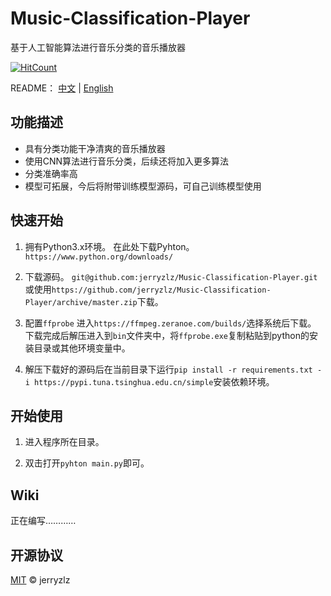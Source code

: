 # Music-Classification-Player
基于人工智能算法进行音乐分类的音乐播放器

[![HitCount](http://hits.dwyl.com/jerryzlz/Music-Classification-Player.svg)](http://hits.dwyl.com/jerryzlz/Music-Classification-Player)

README： [中文](README.md)  |  [English](README_EN.md)

## 功能描述
- 具有分类功能干净清爽的音乐播放器
- 使用CNN算法进行音乐分类，后续还将加入更多算法
- 分类准确率高
- 模型可拓展，今后将附带训练模型源码，可自己训练模型使用

## 快速开始
1. 拥有Python3.x环境。
在此处下载Pyhton。
`https://www.python.org/downloads/`

2. 下载源码。
`git@github.com:jerryzlz/Music-Classification-Player.git`或使用`https://github.com/jerryzlz/Music-Classification-Player/archive/master.zip`下载。

3. 配置`ffprobe`
进入`https://ffmpeg.zeranoe.com/builds/`选择系统后下载。
下载完成后解压进入到`bin`文件夹中，将`ffprobe.exe`复制粘贴到python的安装目录或其他环境变量中。

4. 解压下载好的源码后在当前目录下运行`pip install -r requirements.txt -i https://pypi.tuna.tsinghua.edu.cn/simple`安装依赖环境。

## 开始使用
1. 进入程序所在目录。

2. 双击打开`pyhton main.py`即可。

## Wiki
正在编写…………

## 开源协议

[MIT](LICENSE) © jerryzlz
